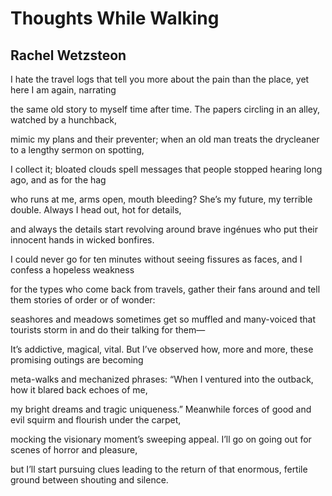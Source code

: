 # Thoughts While Walking
## Rachel Wetzsteon
I hate the travel logs that tell you
more about the pain than the place,
yet here I am again, narrating

the same old story to myself
time after time. The papers circling
in an alley, watched by a hunchback,

mimic my plans and their preventer;
when an old man treats the drycleaner
to a lengthy sermon on spotting,

I collect it; bloated clouds spell
messages that people stopped hearing
long ago, and as for the hag

who runs at me, arms open, mouth bleeding?
She’s my future, my terrible double.
Always I head out, hot for details,

and always the details start revolving
around brave ingénues who put their
innocent hands in wicked bonfires.

I could never go for ten minutes
without seeing fissures as faces,
and I confess a hopeless weakness

for the types who come back from travels,
gather their fans around and tell them
stories of order or of wonder:

seashores and meadows sometimes get so
muffled and many-voiced that tourists
storm in and do their talking for them—

It’s addictive, magical, vital.
But I’ve observed how, more and more, these
promising outings are becoming

meta-walks and mechanized phrases:
“When I ventured into the outback,
how it blared back echoes of me,

my bright dreams and tragic uniqueness.”
Meanwhile forces of good and evil
squirm and flourish under the carpet,

mocking the visionary moment’s
sweeping appeal. I’ll go on going
out for scenes of horror and pleasure,

but I’ll start pursuing clues leading
to the return of that enormous,
fertile ground between shouting and silence.